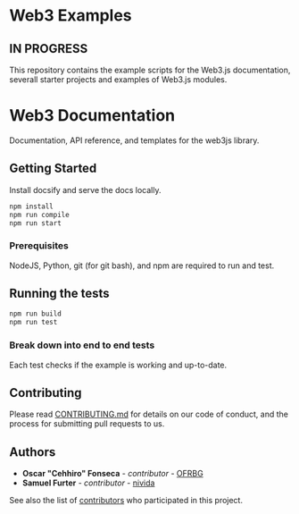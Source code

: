# Web3 Examples

## IN PROGRESS

This repository contains the example scripts for the Web3.js documentation,
severall starter projects and examples of Web3.js modules.

# Web3 Documentation

Documentation, API reference, and templates for the web3js library.

## Getting Started

Install docsify and serve the docs locally.

```bash
npm install
npm run compile
npm run start
```

### Prerequisites

NodeJS, Python, git (for git bash), and npm are required to run and test.

## Running the tests

```bash
npm run build
npm run test
```

### Break down into end to end tests

Each test checks if the example is working and up-to-date.

## Contributing

Please read [CONTRIBUTING.md](CONTRIBUTING.md) for details on our code of conduct, and the process for submitting pull requests to us.

## Authors

* **Oscar "Cehhiro" Fonseca** - *contributor* - [OFRBG](https://github.com/OFRBG)
* **Samuel Furter** - *contributor* - [nivida](https://github.com/nivida)

See also the list of [contributors](https://github.com/ethereum/web3-examples/contributors) who participated in this project.
